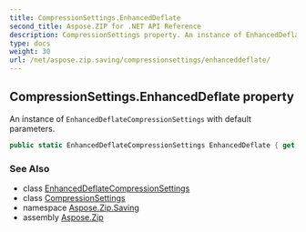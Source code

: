 ```yaml
---
title: CompressionSettings.EnhancedDeflate
second_title: Aspose.ZIP for .NET API Reference
description: CompressionSettings property. An instance of EnhancedDeflateCompressionSettings with default parameters
type: docs
weight: 30
url: /net/aspose.zip.saving/compressionsettings/enhanceddeflate/
---
```

## CompressionSettings.EnhancedDeflate property

An instance of `EnhancedDeflateCompressionSettings` with default parameters.

```csharp
public static EnhancedDeflateCompressionSettings EnhancedDeflate { get; }
```

### See Also

* class [EnhancedDeflateCompressionSettings](../../enhanceddeflatecompressionsettings/)
* class [CompressionSettings](../)
* namespace [Aspose.Zip.Saving](../../compressionsettings/)
* assembly [Aspose.Zip](../../../)


